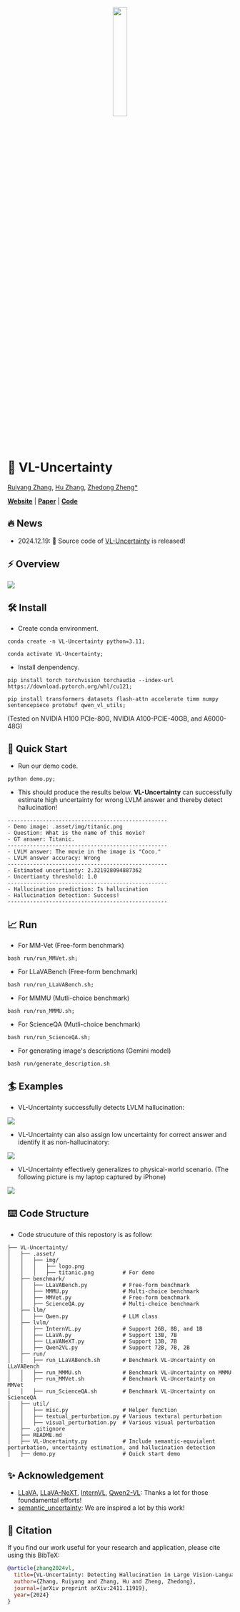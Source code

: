 <p align="center">
    <img src=".asset/img/logo.png" width="25%"> <br>
</p>

# 🔎 VL-Uncertainty

[Ruiyang Zhang](https://ruiyang-061x.github.io/), [Hu Zhang](https://huzhangcs.github.io/), [Zhedong Zheng*](https://www.zdzheng.xyz/)

**[Website](https://vl-uncertainty.github.io/)** | **[Paper](https://arxiv.org/abs/2411.11919)** | **[Code](https://github.com/Ruiyang-061X/VL-Uncertainty)**

## 🔥 News

- 2024.12.19: 🐣 Source code of [VL-Uncertainty](https://arxiv.org/abs/2411.11919) is released!

## ⚡ Overview

![](.asset/img/overview.png)

## 🛠️ Install

- Create conda environment.

```
conda create -n VL-Uncertainty python=3.11;

conda activate VL-Uncertainty;
```

- Install denpendency.

```
pip install torch torchvision torchaudio --index-url https://download.pytorch.org/whl/cu121;

pip install transformers datasets flash-attn accelerate timm numpy sentencepiece protobuf qwen_vl_utils;
```

(Tested on NVIDIA H100 PCIe-80G, NVIDIA A100-PCIE-40GB, and A6000-48G)

## 🚀 Quick Start

- Run our demo code.

```
python demo.py;
```

- This should produce the results below. **VL-Uncertainty** can successfully estimate high uncertainty for wrong LVLM answer and thereby detect hallucination!

```
--------------------------------------------------
- Demo image: .asset/img/titanic.png
- Question: What is the name of this movie?
- GT answer: Titanic.
--------------------------------------------------
- LVLM answer: The movie in the image is "Coco."
- LVLM answer accuracy: Wrong
--------------------------------------------------
- Estimated uncertianty: 2.321928094887362
- Uncertianty threshold: 1.0
--------------------------------------------------
- Hallucination prediction: Is hallucination
- Hallucination detection: Success!
--------------------------------------------------
```

## 📈 Run

- For MM-Vet (Free-form benchmark)

```
bash run/run_MMVet.sh;
```

- For LLaVABench (Free-form benchmark)

```
bash run/run_LLaVABench.sh;
```

- For MMMU (Mutli-choice benchmark)

```
bash run/run_MMMU.sh;
```

- For ScienceQA (Mutli-choice benchmark)

```
bash run/run_ScienceQA.sh;
```

- For generating image's descriptions (Gemini model)
```
bash run/generate_description.sh
```

## 🏄 Examples

- VL-Uncertainty successfully detects LVLM hallucination:

![](.asset/img/example_1.png)

- VL-Uncertainty can also assign low uncertainty for correct answer and identify it as non-hallucinatory:

![](.asset/img/example_2.png)

- VL-Uncertainty effectively generalizes to physical-world scenario. (The following picture is my laptop captured by iPhone)

![](.asset/img/example_3.png)

## ⌨️ Code Structure

- Code strucuture of this repostory is as follow:

```
├── VL-Uncertainty/ 
│   ├── .asset/
│   │   ├── img/
│   │   │   ├── logo.png
│   │   │   ├── titanic.png         # For demo
│   ├── benchmark/
│   │   ├── LLaVABench.py           # Free-form benchmark
│   │   ├── MMMU.py                 # Multi-choice benchmark
│   │   ├── MMVet.py                # Free-form benchmark
│   │   ├── ScienceQA.py            # Multi-choice benchmark
│   ├── llm/
│   │   ├── Qwen.py                 # LLM class
│   ├── lvlm/
│   │   ├── InternVL.py             # Support 26B, 8B, and 1B
│   │   ├── LLaVA.py                # Support 13B, 7B
│   │   ├── LLaVANeXT.py            # Support 13B, 7B
│   │   ├── Qwen2VL.py              # Support 72B, 7B, 2B
│   ├── run/
│   │   ├── run_LLaVABench.sh       # Benchmark VL-Uncertainty on LLaVABench
│   │   ├── run_MMMU.sh             # Benchmark VL-Uncertainty on MMMU
│   │   ├── run_MMVet.sh            # Benchmark VL-Uncertainty on MMVet
│   │   ├── run_ScienceQA.sh        # Benchmark VL-Uncertainty on ScienceQA
│   ├── util/
│   │   ├── misc.py                 # Helper function
│   │   ├── textual_perturbation.py # Various textural perturbation
│   │   ├── visual_perturbation.py  # Various visual perturbation
│   ├── .gitignore
│   ├── README.md
│   ├── VL-Uncertainty.py           # Include semantic-equvialent perturbation, uncertainty estimation, and hallucination detection
│   ├── demo.py                     # Quick start demo
```

## ✨ Acknowledgement

- [LLaVA](https://github.com/haotian-liu/LLaVA), [LLaVA-NeXT](https://github.com/LLaVA-VL/LLaVA-NeXT), [InternVL](https://github.com/OpenGVLab/InternVL), [Qwen2-VL](https://github.com/QwenLM/Qwen2-VL): Thanks a lot for those foundamental efforts!
- [semantic_uncertainty](https://github.com/jlko/semantic_uncertainty): We are inspired a lot by this work!


## 📎 Citation

If you find our work useful for your research and application, please cite using this BibTeX:

```bibtex
@article{zhang2024vl,
  title={VL-Uncertainty: Detecting Hallucination in Large Vision-Language Model via Uncertainty Estimation},
  author={Zhang, Ruiyang and Zhang, Hu and Zheng, Zhedong},
  journal={arXiv preprint arXiv:2411.11919},
  year={2024}
}
```
